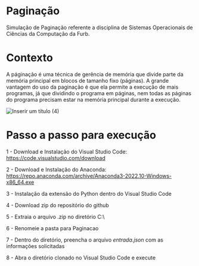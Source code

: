 # Paginação
Simulação de Paginação referente a disciplina de Sistemas Operacionais de Ciências da Computação da Furb.

# Contexto
A páginação é uma técnica de gerência de memória que divide parte da memória principal em blocos de tamanho fixo (páginas). A grande vantagem do uso da paginação é que ela permite a execução de mais programas, já que dividindo o programa em páginas, nem todas as páginas do programa precisam estar na memória principal durante a execução.

![Inserir um título (4)](https://github.com/julialtr/Paginacao/assets/58483640/fcbc5559-d5b5-439c-9380-6700f1205a91)

# Passo a passo para execução

1 - Download e Instalação do Visual Studio Code: https://code.visualstudio.com/download

2 - Download e Instalação do Anaconda: https://repo.anaconda.com/archive/Anaconda3-2022.10-Windows-x86_64.exe

3 - Instalação da extensão do Python dentro do Visual Studio Code

4 - Download zip do repositório do github

5 - Extraia o arquivo .zip no diretório C:\

6 - Renomeie a pasta para Paginacao

7 - Dentro do diretório, preencha o arquivo _entrada.json_ com as informações solicitadas

8 - Abra o diretório clonado no Visual Studio Code e execute
